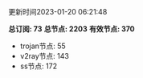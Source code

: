 更新时间2023-01-20 06:21:48

**总订阅: 73**
**总节点: 2203**
**有效节点: 370**
- trojan节点: 55
- v2ray节点: 143
- ss节点: 172

